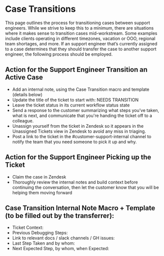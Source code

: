 # Case Transitions

This page outlines the process for transitioning cases between support engineers. While we strive to keep this to a minimum, there are situations where it makes sense to transition cases mid-workstream. Some examples include clients operating in different timezones, vacation or OOO, regional team shortages, and more. If an support engineer that’s currently assigned to a case determines that they should transfer the case to another support engineer, the following process should be employed.

## Action for the Support Engineer Transition an Active Case

- Add an internal note, using the Case Transition macro and template (details below)
- Update the title of the ticket to start with: NEEDS TRANSITION
- Leave the ticket status in its current workflow status state
- Send a response to the customer summarizing what steps you’ve taken, what is next, and communicate that you're handing the ticket off to a colleague.
- Unassign yourself from the ticket in Zendesk so it appears in the Unassigned Tickets view in Zendesk to avoid any miss in triaging.
- Post a link to the ticket in the #customer-support-internal channel to notify the team that you need someone to pick it up and why.

## Action for the Support Engineer Picking up the Ticket

- Claim the case in Zendesk
- Thoroughly review the internal notes and build context before continuing the conversation, then let the customer know that you will be helping them moving forward

## Case Transition Internal Note Macro + Template (to be filled out by the transferrer):

- Ticket Context:
- Previous Debugging Steps:
- Link to relevant docs / slack channels / GH issues:
- Last Step Taken and by whom:
- Next Expected Step, by whom, when Expected:

